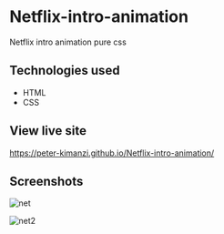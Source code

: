 # Netflix-intro-animation

Netflix intro animation pure css

## Technologies used

* HTML
* CSS

## View live site

https://peter-kimanzi.github.io/Netflix-intro-animation/


## Screenshots

![net](https://user-images.githubusercontent.com/71552773/171847182-15165fb6-ded6-4d42-9946-4a01ed7d57ea.PNG)

![net2](https://user-images.githubusercontent.com/71552773/171847222-6d63bc84-456b-4520-b759-c1775378dc4b.PNG)
